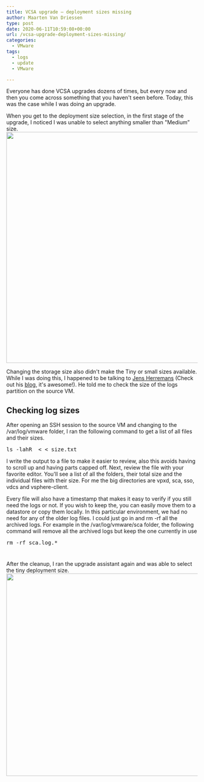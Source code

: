 ```yaml
---
title: VCSA upgrade – deployment sizes missing
author: Maarten Van Driessen
type: post
date: 2020-06-11T10:59:08+00:00
url: /vcsa-upgrade-deployment-sizes-missing/
categories:
  - VMware
tags:
  - logs
  - update
  - VMware

---
```

Everyone has done VCSA upgrades dozens of times, but every now and then you come across something that you haven't seen before. Today, this was the case while I was doing an upgrade.

When you get to the deployment size selection, in the first stage of the upgrade, I noticed I was unable to select anything smaller than "Medium&#8221; size.<a href="https://i0.wp.com/www.brisk-it.net/wp-content/uploads/2020/06/medium-size.png?ssl=1" target="_blank" rel="noopener noreferrer"><img loading="lazy" class="aligncenter wp-image-336 size-large" src="https://i0.wp.com/www.brisk-it.net/wp-content/uploads/2020/06/medium-size.png?resize=1024%2C607&#038;ssl=1" alt="" width="1024" height="607" srcset="https://i0.wp.com/www.brisk-it.net/wp-content/uploads/2020/06/medium-size.png?resize=1024%2C607&ssl=1 1024w, https://i0.wp.com/www.brisk-it.net/wp-content/uploads/2020/06/medium-size.png?resize=300%2C178&ssl=1 300w, https://i0.wp.com/www.brisk-it.net/wp-content/uploads/2020/06/medium-size.png?resize=768%2C455&ssl=1 768w, https://i0.wp.com/www.brisk-it.net/wp-content/uploads/2020/06/medium-size.png?w=1134&ssl=1 1134w" sizes="(max-width: 1000px) 100vw, 1000px" data-recalc-dims="1" /></a>

Changing the storage size also didn't make the Tiny or small sizes available. While I was doing this, I happened to be talking to <a href="https://twitter.com/HerremansJens" target="_blank" rel="noopener noreferrer">Jens Herremans</a> (Check out his [blog][1], it's awesome!). He told me to check the size of the logs partition on the source VM.

## Checking log sizes

After opening an SSH session to the source VM and changing to the /var/log/vmware folder, I ran the following command to get a list of all files and their sizes.

<pre class="lang:sh decode:true ">ls -lahR  < < size.txt</pre>

I write the output to a file to make it easier to review, also this avoids having to scroll up and having parts capped off. Next, review the file with your favorite editor. You'll see a list of all the folders, their total size and the individual files with their size. For me the big directories are vpxd, sca, sso, vdcs and vsphere-client.

Every file will also have a timestamp that makes it easy to verify if you still need the logs or not. If you wish to keep the, you can easily move them to a datastore or copy them locally. In this particular environment, we had no need for any of the older log files. I could just go in and rm -rf all the archived logs. For example in the /var/log/vmware/sca folder, the following command will remove all the archived logs but keep the one currently in use

<pre class="lang:sh decode:true ">rm -rf sca.log.*</pre>

# 

After the cleanup, I ran the upgrade assistant again and was able to select the tiny deployment size.[<img loading="lazy" class="aligncenter size-full wp-image-337" src="https://i0.wp.com/www.brisk-it.net/wp-content/uploads/2020/06/tiny-size.png?resize=835%2C532&#038;ssl=1" alt="" width="835" height="532" srcset="https://i0.wp.com/www.brisk-it.net/wp-content/uploads/2020/06/tiny-size.png?w=835&ssl=1 835w, https://i0.wp.com/www.brisk-it.net/wp-content/uploads/2020/06/tiny-size.png?resize=300%2C191&ssl=1 300w, https://i0.wp.com/www.brisk-it.net/wp-content/uploads/2020/06/tiny-size.png?resize=768%2C489&ssl=1 768w" sizes="(max-width: 835px) 100vw, 835px" data-recalc-dims="1" />][2]

 [1]: https://cloud-duo.com/
 [2]: https://i0.wp.com/www.brisk-it.net/wp-content/uploads/2020/06/tiny-size.png?ssl=1